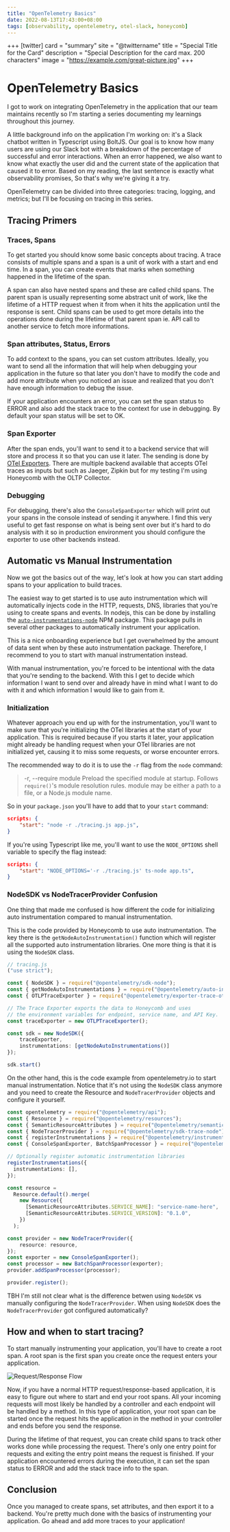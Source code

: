 ```yaml
---
title: "OpenTelemetry Basics"
date: 2022-08-13T17:43:00+08:00
tags: [observability, opentelemetry, otel-slack, honeycomb]
---
```


+++
[twitter]
  card = "summary"
  site = "@twittername"
  title = "Special Title for the Card"
  description = "Special Description for the card max. 200 characters"
  image = "https://example.com/great-picture.jpg"
+++

# OpenTelemetry Basics

I got to work on integrating OpenTelemetry in the application that our team maintains recently so I'm starting a series documenting my learnings throughout this journey.

A little background info on the application I'm working on: it's a Slack chatbot written in Typescript using BoltJS. Our goal is to know how many users are using our Slack bot with a breakdown of the percentage of successful and error interactions. When an error happened, we also want to know what exactly the user did and the current state of the application that caused it to error. Based on my reading, the last sentence is exactly what observability promises, So that's why we're giving it a try.

OpenTelemetry can be divided into three categories: tracing, logging, and metrics; but I'll be focusing on tracing in
this series.

## Tracing Primers

### Traces, Spans

To get started you should know some basic concepts about tracing. A trace consists of multiple spans and a span is a unit of work with a start and end time. In a span, you can create events that marks when something happened in the lifetime of the span. 

A span can also have nested spans and these are called child spans. The parent span is usually representing some abstract unit of work, like the lifetime of a HTTP request when it from when it hits the application
until the response is sent. Child spans can be used to get more details into the operations done during the lifetime of that parent span ie. API call to another service to fetch more informations. 

### Span attributes, Status, Errors

To add context to the spans, you can set custom attributes. Ideally, you want to send all the information that will help when debugging your application in the future so that later you don't have to modify the code and add more attribute when you noticed an issue and realized that you don't have enough information to debug the issue.

If your application encounters an error, you can set the span status to ERROR and also add the stack trace to the context for use in debugging. By default your span status will be set to OK.

### Span Exporter

After the span ends, you'll want to send it to a backend service that will store and process it so that you can use it later. The sending is done by [OTel Exporters][2]. There are multiple backend available that accepts OTel traces as inputs but such as Jaeger, Zipkin but for my testing I'm using Honeycomb with the OLTP Collector. 

### Debugging

For debugging, there's also the `ConsoleSpanExporter` which will print out your spans in the console instead of sending it anywhere. I find this very useful to get fast response on what is being sent over but it's hard to do analysis with it so in production environment you should configure the exporter to use other backends instead.

## Automatic vs Manual Instrumentation

Now we got the basics out of the way, let's look at how you can start adding spans to your application to build traces. 

The easiest way to get started is to use auto instrumentation which will automatically injects code in the HTTP,
requests, DNS, libraries that you're using to create spans and events. In nodejs, this can be done by installing the [`auto-instrumentations-node`][1] NPM package. This package pulls in several other packages to automatically instrument your application.

This is a nice onboarding experience but I get overwhelmed by the amount of data sent when by these auto instrumentation package. Therefore, I recommend to you to start with manual instrumentation instead.

With manual instrumentation, you're forced to be intentional with the data that you're sending to the backend. With this I get to decide which information I want to send over and already have in mind what I want to do with it and which information I would like to gain from it.

### Initialization

Whatever approach you end up with for the instrumentation, you'll want to make sure that you're initializing the OTel libraries at the start of your application. This is required because if you starts it later, your application might already be handling request when your OTel libraries are not initialized yet, causing it to miss some requests, or worse encounter errors.

The recommended way to do it is to use the `-r` flag from the `node` command:

> -r, --require module
>             Preload the specified module at startup.  Follows `require()`'s module resolution rules.  module may be either a path to a file, or a Node.js module name.

So in your `package.json` you'll have to add that to your `start` command:

```json
scripts: {
    "start": "node -r ./tracing.js app.js",
}
```

If you're using Typescript like me, you'll want to use the `NODE_OPTIONS` shell variable to specify the flag instead:

```json
scripts: {
    "start": "NODE_OPTIONS='-r ./tracing.js' ts-node app.ts",
}
```
 
### NodeSDK vs NodeTracerProvider Confusion

One thing that made me confused is how different the code for initializing auto instrumentation compared to manual instrumentation.

This is the code provided by Honeycomb to use auto instrumentation. The key there is the `getNodeAutoInstrumentation()` function which will register all the supported auto instrumentation libraries. One more thing is that it is using the `NodeSDK` class.

```typescript
// tracing.js
("use strict");

const { NodeSDK } = require("@opentelemetry/sdk-node");
const { getNodeAutoInstrumentations } = require("@opentelemetry/auto-instrumentations-node");
const { OTLPTraceExporter } = require("@opentelemetry/exporter-trace-otlp-proto");

// The Trace Exporter exports the data to Honeycomb and uses
// the environment variables for endpoint, service name, and API Key.
const traceExporter = new OTLPTraceExporter();

const sdk = new NodeSDK({
    traceExporter,
    instrumentations: [getNodeAutoInstrumentations()]
});

sdk.start()
```

On the other hand, this is the code example from opentelemetry.io to start manual instrumentation. Notice that it's not using the `NodeSDK` class anymore and you need to create the Resource and `NodeTracerProvider` objects and configure it yourself.

```typescript
const opentelemetry = require("@opentelemetry/api");
const { Resource } = require("@opentelemetry/resources");
const { SemanticResourceAttributes } = require("@opentelemetry/semantic-conventions");
const { NodeTracerProvider } = require("@opentelemetry/sdk-trace-node");
const { registerInstrumentations } = require("@opentelemetry/instrumentation");
const { ConsoleSpanExporter, BatchSpanProcessor } = require("@opentelemetry/sdk-trace-base");

// Optionally register automatic instrumentation libraries
registerInstrumentations({
  instrumentations: [],
});

const resource =
  Resource.default().merge(
    new Resource({
      [SemanticResourceAttributes.SERVICE_NAME]: "service-name-here",
      [SemanticResourceAttributes.SERVICE_VERSION]: "0.1.0",
    })
  );

const provider = new NodeTracerProvider({
    resource: resource,
});
const exporter = new ConsoleSpanExporter();
const processor = new BatchSpanProcessor(exporter);
provider.addSpanProcessor(processor);

provider.register();
```

TBH I'm still not clear what is the difference betwen using `NodeSDK` vs manually configuring the `NodeTracerProvider`. When using `NodeSDK` does the `NodeTracerProvider` got configured automatically? 

## How and when to start tracing?

To start manually instrumenting your application, you'll have to create a root span. A root span is the first span you create once the request enters your application. 

![Request/Response Flow](images/request-flow.png)

Now, if you have a normal HTTP request/response-based application, it is easy to figure out where to start and end your root spans. All your incoming requests will most likely be handled by a controller and each endpoint will be handled by a method. In this type of application, your root span can be started once the request hits the application in the method in your controller and ends before you send the response.

During the lifetime of that request, you can create child spans to track other works done while processing the request. There's only one entry point for requests and exiting the entry point means the request is finished. If your application encountered errors during the execution, it can set the span status to ERROR and add the stack trace info to the span.

## Conclusion

Once you managed to create spans, set attributes, and then export it to a backend. You're pretty much done with the basics of instrumenting your application. Go ahead and add more traces to your application!

[1]: https://www.npmjs.com/package/@opentelemetry/auto-instrumentations-node
[2]: https://opentelemetry.io/docs/instrumentation/js/exporters/